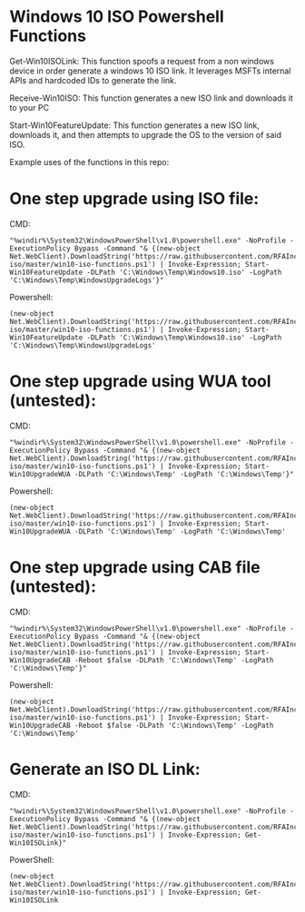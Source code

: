 # Windows 10 ISO Powershell Functions

Get-Win10ISOLink:
This function spoofs a request from a non windows device in order generate a windows 10 ISO link. It leverages MSFTs internal APIs and hardcoded IDs to generate the link.

Receive-Win10ISO:
This function generates a new ISO link and downloads it to your PC

Start-Win10FeatureUpdate:
This function generates a new ISO link, downloads it, and then attempts to upgrade the OS to the version of said ISO. 

Example uses of the functions in this repo:


# One step upgrade using ISO file:
CMD:
```
"%windir%\System32\WindowsPowerShell\v1.0\powershell.exe" -NoProfile -ExecutionPolicy Bypass -Command "& {(new-object Net.WebClient).DownloadString('https://raw.githubusercontent.com/RFAInc/windows10-iso/master/win10-iso-functions.ps1') | Invoke-Expression; Start-Win10FeatureUpdate -DLPath 'C:\Windows\Temp\Windows10.iso' -LogPath 'C:\Windows\Temp\WindowsUpgradeLogs'}"
```
Powershell:
```
(new-object Net.WebClient).DownloadString('https://raw.githubusercontent.com/RFAInc/windows10-iso/master/win10-iso-functions.ps1') | Invoke-Expression; Start-Win10FeatureUpdate -DLPath 'C:\Windows\Temp\Windows10.iso' -LogPath 'C:\Windows\Temp\WindowsUpgradeLogs'
```
# One step upgrade using WUA tool (untested):
CMD:
```
"%windir%\System32\WindowsPowerShell\v1.0\powershell.exe" -NoProfile -ExecutionPolicy Bypass -Command "& {(new-object Net.WebClient).DownloadString('https://raw.githubusercontent.com/RFAInc/windows10-iso/master/win10-iso-functions.ps1') | Invoke-Expression; Start-Win10UpgradeWUA -DLPath 'C:\Windows\Temp' -LogPath 'C:\Windows\Temp'}"
```
Powershell:
```
(new-object Net.WebClient).DownloadString('https://raw.githubusercontent.com/RFAInc/windows10-iso/master/win10-iso-functions.ps1') | Invoke-Expression; Start-Win10UpgradeWUA -DLPath 'C:\Windows\Temp' -LogPath 'C:\Windows\Temp'
```
# One step upgrade using CAB file (untested):
CMD:
```
"%windir%\System32\WindowsPowerShell\v1.0\powershell.exe" -NoProfile -ExecutionPolicy Bypass -Command "& {(new-object Net.WebClient).DownloadString('https://raw.githubusercontent.com/RFAInc/windows10-iso/master/win10-iso-functions.ps1') | Invoke-Expression; Start-Win10UpgradeCAB -Reboot $false -DLPath 'C:\Windows\Temp' -LogPath 'C:\Windows\Temp'}"
```
Powershell:
```
(new-object Net.WebClient).DownloadString('https://raw.githubusercontent.com/RFAInc/windows10-iso/master/win10-iso-functions.ps1') | Invoke-Expression; Start-Win10UpgradeCAB -Reboot $false -DLPath 'C:\Windows\Temp' -LogPath 'C:\Windows\Temp'
```
# Generate an ISO DL Link:
CMD:
```
"%windir%\System32\WindowsPowerShell\v1.0\powershell.exe" -NoProfile -ExecutionPolicy Bypass -Command "& {(new-object Net.WebClient).DownloadString('https://raw.githubusercontent.com/RFAInc/windows10-iso/master/win10-iso-functions.ps1') | Invoke-Expression; Get-Win10ISOLink}"
```
PowerShell:
```
(new-object Net.WebClient).DownloadString('https://raw.githubusercontent.com/RFAInc/windows10-iso/master/win10-iso-functions.ps1') | Invoke-Expression; Get-Win10ISOLink
```
